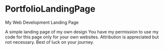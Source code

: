 # PortfolioLandingPage
My Web Development Landing Page

A simple landing page of my own design
You have my permission to use my code for this page only for your own websites.
Attribution is appreciated but not necessary.
Best of luck on your journey.
